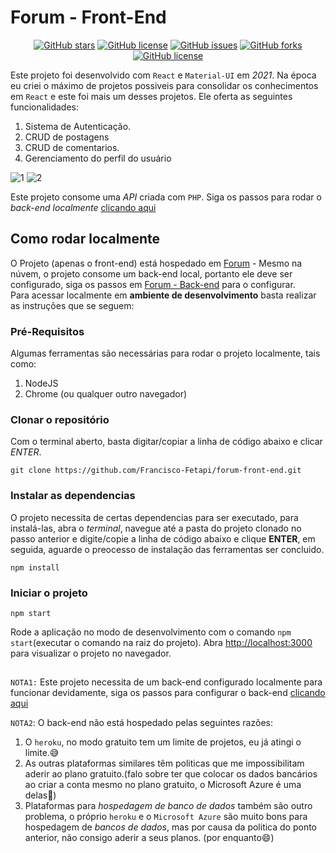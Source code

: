 # Forum - Front-End
<p align="center">
<a href="https://github.com/Francisco-Fetapi/forum-front-end/stargazers"><img alt="GitHub stars" src="https://img.shields.io/github/stars/Francisco-Fetapi/forum-front-end?style=plastic"></a>
<a href="https://github.com/Francisco-Fetapi/forum-front-end"><img alt="GitHub license" src="https://img.shields.io/badge/Exercise-For%20trainning-orange"></a>
<a href="https://github.com/Francisco-Fetapi/forum-front-end/issues"><img alt="GitHub issues" src="https://img.shields.io/github/issues/Francisco-Fetapi/forum-front-end?style=plastic"></a>
<a href="https://github.com/Francisco-Fetapi/forum-front-end/network"><img alt="GitHub forks" src="https://img.shields.io/github/forks/Francisco-Fetapi/forum-front-end?style=plastic"></a>
<a href="https://github.com/Francisco-Fetapi/forum-front-end"><img alt="GitHub license" src="https://img.shields.io/github/license/Francisco-Fetapi/forum-front-end?style=plastic"></a>
</p>

Este projeto foi desenvolvido com `React` e `Material-UI` em _2021_. Na época eu criei o máximo de projetos possiveis para consolidar os conhecimentos em `React` e este foi mais um desses projetos. Ele oferta as seguintes funcionalidades:

1. Sistema de Autenticação.
2. CRUD de postagens
3. CRUD de comentarios.
4. Gerenciamento do perfil do usuário

![1](https://user-images.githubusercontent.com/74926014/176378988-4e9df74e-d343-4a70-893d-484f3eba983a.PNG)
![2](https://user-images.githubusercontent.com/74926014/176379416-4b2421d9-b441-479d-8e9a-4c0b50a2bb05.PNG)


Este projeto consome uma _API_ criada com `PHP`. Siga os passos para rodar o _back-end localmente_ [clicando aqui](https://github.com/Francisco-Fetapi/forum-back-end)

## Como rodar localmente

O Projeto (apenas o front-end) está hospedado em [Forum](https://forumfetapi.vercel.app) - Mesmo na núvem, o projeto consome um back-end local, portanto ele deve ser configurado, siga os passos em [Forum - Back-end](https://github.com/Francisco-Fetapi/forum-back-end) para o configurar.<br />
Para acessar localmente em **ambiente de desenvolvimento** basta realizar as instruções que se seguem:

### Pré-Requisitos

Algumas ferramentas são necessárias para rodar o projeto localmente, tais como:

1. NodeJS
2. Chrome (ou qualquer outro navegador)

### Clonar o repositório

Com o terminal aberto, basta digitar/copiar a linha de código abaixo e clicar _ENTER_.

```
git clone https://github.com/Francisco-Fetapi/forum-front-end.git
```

### Instalar as dependencias

O projeto necessita de certas dependencias para ser executado, para instalá-las, abra o _terminal_, navegue até a pasta do projeto clonado no passo anterior e digite/copie a linha de código abaixo e clique **ENTER**, em seguida, aguarde o preocesso de instalação das ferramentas ser concluido.

```
npm install
```

### Iniciar o projeto
```
npm start
```
Rode a aplicação no modo de desenvolvimento com o comando `npm start`(executar o comando na raiz do projeto).
Abra [http://localhost:3000](http://localhost:3000) para visualizar o projeto no navegador.

##

`NOTA1:` Este projeto necessita de um back-end configurado localmente para funcionar devidamente, siga os passos para configurar o back-end [clicando aqui](https://github.com/Francisco-Fetapi/forum-back-end)

`NOTA2`: O back-end não está hospedado pelas seguintes razões:

1. O `heroku`, no modo gratuito tem um limite de projetos, eu já atingi o limite.😅
2. As outras plataformas similares têm politicas que me impossibilitam aderir ao  plano gratuito.(falo sobre ter que colocar os dados bancários ao criar a conta mesmo no plano gratuito, o Microsoft Azure é uma delas🙁)
3. Plataformas para _hospedagem de banco de dados_ também são outro problema, o próprio `heroku` e o `Microsoft Azure` são muito bons para hospedagem de _bancos de dados_, mas por causa da politica do ponto anterior, não consigo aderir a seus planos. (por enquanto😄)
